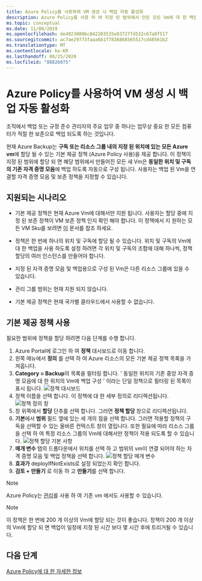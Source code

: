 ```yaml
---
title: Azure Policy를 사용하여 VM 생성 시 백업 자동 활성화
description: Azure Policy를 사용 하 여 지정 된 범위에서 만든 모든 Vm에 대 한 백업을 자동으로 활성화 하는 방법을 설명 하는 문서입니다.
ms.topic: conceptual
ms.date: 11/08/2019
ms.openlocfilehash: de4923000bc842203535e03727fd532c67a8f517
ms.sourcegitcommit: ac7ae29773faaa6b1f7836868565517cd48561b2
ms.translationtype: MT
ms.contentlocale: ko-KR
ms.lasthandoff: 08/25/2020
ms.locfileid: "88826075"
---
```

# <a name="auto-enable-backup-on-vm-creation-using-azure-policy"></a>Azure Policy를 사용하여 VM 생성 시 백업 자동 활성화

조직에서 백업 또는 규정 준수 관리자의 주요 업무 중 하나는 업무상 중요 한 모든 컴퓨터가 적절 한 보존으로 백업 되도록 하는 것입니다.

현재 Azure Backup는 **구독 또는 리소스 그룹 내의 지정 된 위치에 있는 모든 Azure vm**에 할당 될 수 있는 기본 제공 정책 (Azure Policy 사용)을 제공 합니다. 이 정책이 지정 된 범위에 할당 되 면 해당 범위에서 만들어진 모든 새 Vm은 **동일한 위치 및 구독의 기존 자격 증명 모음**에 백업 하도록 자동으로 구성 됩니다. 사용자는 백업 된 Vm을 연결할 자격 증명 모음 및 보존 정책을 지정할 수 있습니다.

## <a name="supported-scenarios"></a>지원되는 시나리오

* 기본 제공 정책은 현재 Azure Vm에 대해서만 지원 됩니다. 사용자는 할당 중에 지정 된 보존 정책이 VM 보존 정책 인지 확인 해야 합니다. 이 정책에서 지 원하는 모든 VM Sku를 보려면 [이](./backup-azure-policy-supported-skus.md) 문서를 참조 하세요.

* 정책은 한 번에 하나의 위치 및 구독에 할당 될 수 있습니다. 위치 및 구독의 Vm에 대 한 백업을 사용 하도록 설정 하려면 각 위치 및 구독의 조합에 대해 하나씩, 정책 할당의 여러 인스턴스를 만들어야 합니다.

* 지정 된 자격 증명 모음 및 백업용으로 구성 된 Vm은 다른 리소스 그룹에 있을 수 있습니다.

* 관리 그룹 범위는 현재 지원 되지 않습니다.

* 기본 제공 정책은 현재 국가별 클라우드에서 사용할 수 없습니다.

## <a name="using-the-built-in-policy"></a>기본 제공 정책 사용

필요한 범위에 정책을 할당 하려면 다음 단계를 수행 합니다.

1. Azure Portal에 로그인 하 여 **정책** 대시보드로 이동 합니다.
1. 왼쪽 메뉴에서 **정의** 를 선택 하 여 Azure 리소스의 모든 기본 제공 정책 목록을 가져옵니다.
1. **Category = Backup**의 목록을 필터링 합니다. ' 동일한 위치의 기존 중앙 자격 증명 모음에 대 한 위치의 Vm에 백업 구성 ' 이라는 단일 정책으로 필터링 된 목록이 표시 됩니다.
![정책 대시보드](./media/backup-azure-auto-enable-backup/policy-dashboard.png)
1. 정책 이름을 선택 합니다. 이 정책에 대 한 세부 정의로 리디렉션됩니다.
![정책 정의 창](./media/backup-azure-auto-enable-backup/policy-definition-blade.png)
1. 창 위쪽에서 **할당** 단추를 선택 합니다. 그러면 **정책 할당** 창으로 리디렉션됩니다.
1. **기본**에서 **범위** 필드 옆에 있는 세 개의 점을 선택 합니다. 그러면 적용할 정책의 구독을 선택할 수 있는 올바른 컨텍스트 창이 열립니다. 또한 필요에 따라 리소스 그룹을 선택 하 여 특정 리소스 그룹의 Vm에 대해서만 정책이 적용 되도록 할 수 있습니다.
![정책 할당 기본 사항](./media/backup-azure-auto-enable-backup/policy-assignment-basics.png)
1. **매개 변수** 탭의 드롭다운에서 위치를 선택 하 고 범위의 vm이 연결 되어야 하는 자격 증명 모음 및 백업 정책을 선택 합니다.
![정책 할당 매개 변수](./media/backup-azure-auto-enable-backup/policy-assignment-parameters.png)
1. **효과가** deployIfNotExists로 설정 되었는지 확인 합니다.
1. **검토 + 만들기** 로 이동 하 고 **만들기**를 선택 합니다.

> [!NOTE]
>
> Azure Policy는 [관리](../governance/policy/how-to/remediate-resources.md)를 사용 하 여 기존 vm 에서도 사용할 수 있습니다.

> [!NOTE]
>
> 이 정책은 한 번에 200 개 이상의 Vm에 할당 되는 것이 좋습니다. 정책이 200 개 이상의 Vm에 할당 되 면 백업이 일정에 지정 된 시간 보다 몇 시간 후에 트리거될 수 있습니다.

## <a name="next-steps"></a>다음 단계

[Azure Policy에 대 한 자세한 정보](../governance/policy/overview.md)
